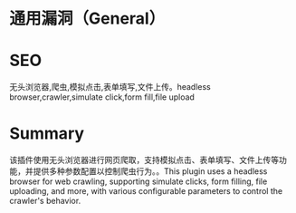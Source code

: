 # 通用漏洞（General）
# SEO
无头浏览器,爬虫,模拟点击,表单填写,文件上传。headless browser,crawler,simulate click,form fill,file upload
# Summary
该插件使用无头浏览器进行网页爬取，支持模拟点击、表单填写、文件上传等功能，并提供多种参数配置以控制爬虫行为。。This plugin uses a headless browser for web crawling, supporting simulate clicks, form filling, file uploading, and more, with various configurable parameters to control the crawler's behavior.
